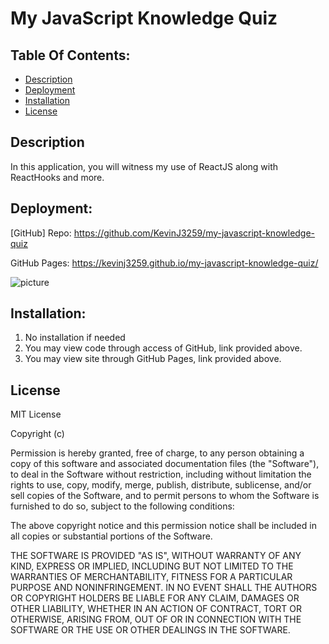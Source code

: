 # My JavaScript Knowledge Quiz


## Table Of Contents:
- [Description](#Description)
- [Deployment](#Deployment)
- [Installation](#Installation)
- [License](#License)


## Description

In this application, you will witness my use of ReactJS along with ReactHooks and more. 

## Deployment: 

[GitHub] Repo: https://github.com/KevinJ3259/my-javascript-knowledge-quiz

GitHub Pages:  https://kevinj3259.github.io/my-javascript-knowledge-quiz/

![picture](image.png)


## Installation:
1.  No installation if needed 
2.  You may view code through access of GitHub, link provided above.
3.  You may view site through GitHub Pages, link provided above. 


## License
MIT License

Copyright (c) 

Permission is hereby granted, free of charge, to any person obtaining a copy of this software and associated documentation files (the "Software"), to deal in the Software without restriction, including without limitation the rights to use, copy, modify, merge, publish, distribute, sublicense, and/or sell copies of the Software, and to permit persons to whom the Software is furnished to do so, subject to the following conditions:

The above copyright notice and this permission notice shall be included in all copies or substantial portions of the Software.

THE SOFTWARE IS PROVIDED "AS IS", WITHOUT WARRANTY OF ANY KIND, EXPRESS OR IMPLIED, INCLUDING BUT NOT LIMITED TO THE WARRANTIES OF MERCHANTABILITY, FITNESS FOR A PARTICULAR PURPOSE AND NONINFRINGEMENT. IN NO EVENT SHALL THE AUTHORS OR COPYRIGHT HOLDERS BE LIABLE FOR ANY CLAIM, DAMAGES OR OTHER LIABILITY, WHETHER IN AN ACTION OF CONTRACT, TORT OR OTHERWISE, ARISING FROM, OUT OF OR IN CONNECTION WITH THE SOFTWARE OR THE USE OR OTHER DEALINGS IN THE SOFTWARE.
 
